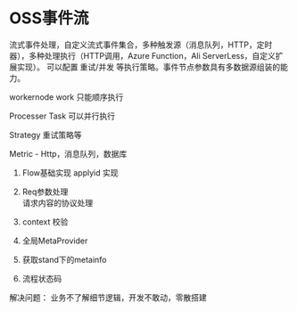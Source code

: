 # OSS事件流

流式事件处理，自定义流式事件集合，多种触发源（消息队列，HTTP，定时器），多种处理执行（HTTP调用，Azure Function，Ali ServerLess，自定义扩展实现）。
可以配置 重试/并发 等执行策略。事件节点参数具有多数据源组装的能力。


workernode
	  work   只能顺序执行

Processer
	Task  可以并行执行


Strategy 
	重试策略等

Metric -  Http，消息队列，数据库



1. Flow基础实现
		applyid 实现
2. Req参数处理  
   请求内容的协议处理

1.  context  校验

3.  全局MetaProvider


4. 获取stand下的metainfo
5. 流程状态码

解决问题：
业务不了解细节逻辑，开发不敢动，零散搭建